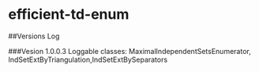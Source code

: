 # efficient-td-enum


##Versions Log   

###Vesion 1.0.0.3
Loggable classes: MaximalIndependentSetsEnumerator, IndSetExtByTriangulation,IndSetExtBySeparators

